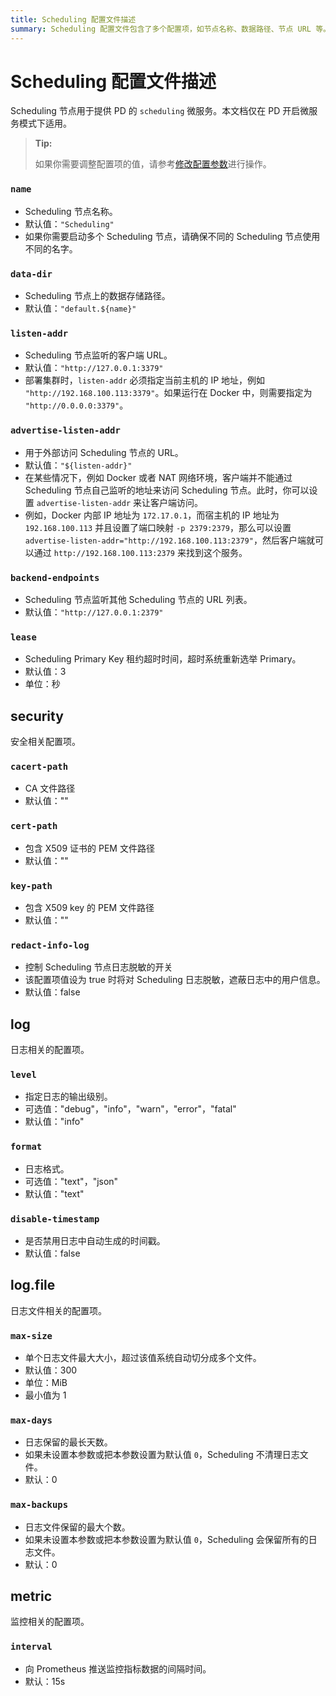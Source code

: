 ```yaml
---
title: Scheduling 配置文件描述
summary: Scheduling 配置文件包含了多个配置项，如节点名称、数据路径、节点 URL 等。
---
```


# Scheduling 配置文件描述

<!-- markdownlint-disable MD001 -->

Scheduling 节点用于提供 PD 的 `scheduling` 微服务。本文档仅在 PD 开启微服务模式下适用。

> **Tip:**
>
> 如果你需要调整配置项的值，请参考[修改配置参数](/maintain-tidb-using-tiup.md#修改配置参数)进行操作。

### `name`

- Scheduling 节点名称。
- 默认值：`"Scheduling"`
- 如果你需要启动多个 Scheduling 节点，请确保不同的 Scheduling 节点使用不同的名字。

### `data-dir`

- Scheduling 节点上的数据存储路径。
- 默认值：`"default.${name}"`

### `listen-addr`

- Scheduling 节点监听的客户端 URL。
- 默认值：`"http://127.0.0.1:3379"`
- 部署集群时，`listen-addr` 必须指定当前主机的 IP 地址，例如 `"http://192.168.100.113:3379"`。如果运行在 Docker 中，则需要指定为 `"http://0.0.0.0:3379"`。

### `advertise-listen-addr`

- 用于外部访问 Scheduling 节点的 URL。
- 默认值：`"${listen-addr}"`
- 在某些情况下，例如 Docker 或者 NAT 网络环境，客户端并不能通过 Scheduling 节点自己监听的地址来访问 Scheduling 节点。此时，你可以设置 `advertise-listen-addr` 来让客户端访问。
- 例如，Docker 内部 IP 地址为 `172.17.0.1`，而宿主机的 IP 地址为 `192.168.100.113` 并且设置了端口映射 `-p 2379:2379`，那么可以设置 `advertise-listen-addr="http://192.168.100.113:2379"`，然后客户端就可以通过 `http://192.168.100.113:2379` 来找到这个服务。

### `backend-endpoints`

- Scheduling 节点监听其他 Scheduling 节点的 URL 列表。
- 默认值：`"http://127.0.0.1:2379"`

### `lease`

- Scheduling Primary Key 租约超时时间，超时系统重新选举 Primary。
- 默认值：3
- 单位：秒

## security

安全相关配置项。

### `cacert-path`

- CA 文件路径
- 默认值：""

### `cert-path`

- 包含 X509 证书的 PEM 文件路径
- 默认值：""

### `key-path`

- 包含 X509 key 的 PEM 文件路径
- 默认值：""

### `redact-info-log`

- 控制 Scheduling 节点日志脱敏的开关
- 该配置项值设为 true 时将对 Scheduling 日志脱敏，遮蔽日志中的用户信息。
- 默认值：false

## log

日志相关的配置项。

### `level`

- 指定日志的输出级别。
- 可选值："debug"，"info"，"warn"，"error"，"fatal"
- 默认值："info"

### `format`

- 日志格式。
- 可选值："text"，"json"
- 默认值："text"

### `disable-timestamp`

- 是否禁用日志中自动生成的时间戳。
- 默认值：false

## log.file

日志文件相关的配置项。

### `max-size`

- 单个日志文件最大大小，超过该值系统自动切分成多个文件。
- 默认值：300
- 单位：MiB
- 最小值为 1

### `max-days`

- 日志保留的最长天数。
- 如果未设置本参数或把本参数设置为默认值 `0`，Scheduling 不清理日志文件。
- 默认：0

### `max-backups`

- 日志文件保留的最大个数。
- 如果未设置本参数或把本参数设置为默认值 `0`，Scheduling 会保留所有的日志文件。
- 默认：0

## metric

监控相关的配置项。

### `interval`

- 向 Prometheus 推送监控指标数据的间隔时间。
- 默认：15s
